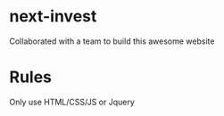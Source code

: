 # next-invest
Collaborated with a team to build this awesome website

# Rules 

Only use HTML/CSS/JS or Jquery

